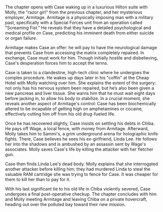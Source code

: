 The chapter opens with Case waking up in a luxurious Hilton suite with Molly, the "razor girl" from the previous chapter, and her mysterious employer, Armitage. Armitage is a physically imposing man with a military past, specifically with a Special Forces unit from an operation called "Screaming Fist." He reveals that they have a detailed psychological and medical profile on Case, predicting his imminent death from either suicide or organ failure.

Armitage makes Case an offer: he will pay to have the neurological damage that prevents Case from accessing the matrix completely repaired. In exchange, Case must work for him. Though initially hostile and disbelieving, Case's desperation forces him to accept the terms.

Case is taken to a clandestine, high-tech clinic where he undergoes the complex procedure. He wakes up days later in his "coffin" at the Cheap Hotel with Molly watching over him. She explains the extent of the surgery: not only has his nervous system been repaired, but he’s also been given a new pancreas and liver tissue. She warns him that he must wait eight days before jacking in, to allow his body to stabilize. In a crucial moment, she reveals another aspect of Armitage's control: Case has been biochemically altered to be incapable of getting high on amphetamines or cocaine, effectively cutting him off from his old drug-fueled life.

Once he has recovered slightly, Case insists on settling his debts in Chiba. He pays off Wage, a local fence, with money from Armitage. Afterward, Molly takes him to Sammi's, a grim underground arena for holographic knife fights. There, Case believes he sees his ex-girlfriend, Linda Lee. He follows her into the shadows and is ambushed by an assassin sent by Wage's associates. Molly saves Case's life by killing the attacker with her fletcher gun.

Case then finds Linda Lee's dead body. Molly explains that she interrogated another attacker before killing him; they had murdered Linda to steal the valuable RAM cartridge she was trying to fence for Case. It was cheaper for them to kill her than to pay for it.

With his last significant tie to his old life in Chiba violently severed, Case undergoes a final post-operative checkup. The chapter concludes with him and Molly meeting Armitage and leaving Chiba on a private hovercraft, heading out over the polluted bay toward their new mission.